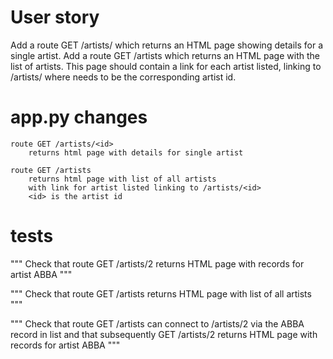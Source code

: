 # User story

Add a route GET /artists/<id> which returns an HTML page showing details for a single artist.
Add a route GET /artists which returns an HTML page with the list of artists. This page should contain a link for each artist listed, linking to /artists/<id> where <id> needs to be the corresponding artist id.

# app.py changes
    route GET /artists/<id>
        returns html page with details for single artist

    route GET /artists
        returns html page with list of all artists
        with link for artist listed linking to /artists/<id>
        <id> is the artist id

# tests

"""
Check that route GET /artists/2 returns HTML page with records for artist ABBA
"""

"""
Check that route GET /artists returns HTML page with list of all artists
"""

"""
Check that route GET /artists can connect to /artists/2 via the ABBA record in list
and that subsequently GET /artists/2 returns HTML page with records for artist ABBA
"""
